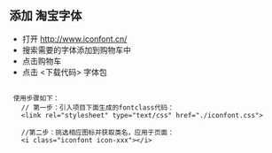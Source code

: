 ## 添加 淘宝字体  
 * 打开 http://www.iconfont.cn/ 
 * 搜索需要的字体添加到购物车中
 * 点击购物车 
 * 点击 <下载代码> 字体包 

 ```

  使用步骤如下：
    // 第一步：引入项目下面生成的fontclass代码：
    <link rel="stylesheet" type="text/css" href="./iconfont.css">
  
    //第二步：挑选相应图标并获取类名，应用于页面：
    <i class="iconfont icon-xxx"></i>
    
 ```